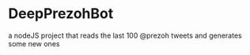 # DeepPrezohBot
a nodeJS project that reads the last 100 @prezoh tweets and generates some new ones
